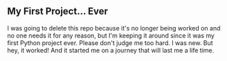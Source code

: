 ## My First Project... Ever ##  
I was going to delete this repo because it's no longer being worked on and no one needs it for any reason, but I'm keeping it around since it was my first Python project ever. Please don't judge me too hard. I was new. But hey, it worked! And it started me on a journey that will last me a life time.
